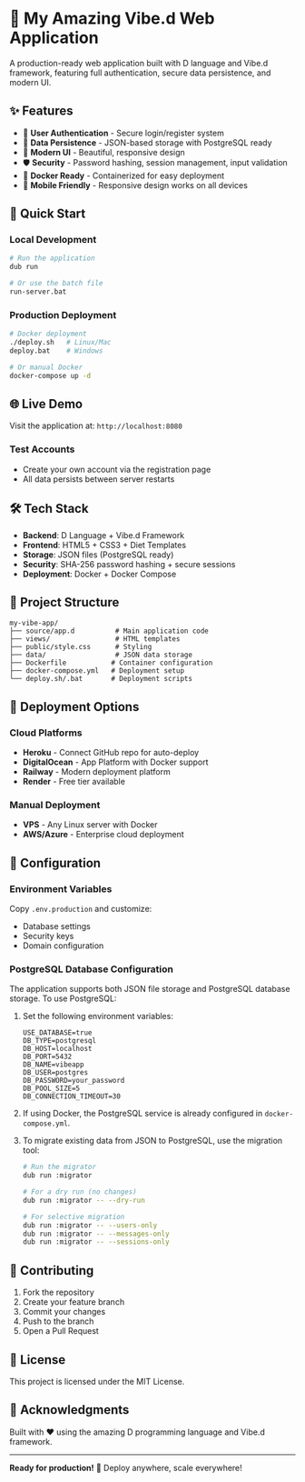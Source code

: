 # 🚀 My Amazing Vibe.d Web Application

A production-ready web application built with D language and Vibe.d framework, featuring full authentication, secure data persistence, and modern UI.

## ✨ Features

- 🔐 **User Authentication** - Secure login/register system
- 💾 **Data Persistence** - JSON-based storage with PostgreSQL ready
- 🎨 **Modern UI** - Beautiful, responsive design
- 🛡️ **Security** - Password hashing, session management, input validation
- 🐳 **Docker Ready** - Containerized for easy deployment
- 📱 **Mobile Friendly** - Responsive design works on all devices

## 🚀 Quick Start

### Local Development
```bash
# Run the application
dub run

# Or use the batch file
run-server.bat
```

### Production Deployment
```bash
# Docker deployment
./deploy.sh   # Linux/Mac
deploy.bat    # Windows

# Or manual Docker
docker-compose up -d
```

## 🌐 Live Demo

Visit the application at: `http://localhost:8080`

### Test Accounts
- Create your own account via the registration page
- All data persists between server restarts

## 🛠️ Tech Stack

- **Backend**: D Language + Vibe.d Framework
- **Frontend**: HTML5 + CSS3 + Diet Templates
- **Storage**: JSON files (PostgreSQL ready)
- **Security**: SHA-256 password hashing + secure sessions
- **Deployment**: Docker + Docker Compose

## 📁 Project Structure

```
my-vibe-app/
├── source/app.d          # Main application code
├── views/                # HTML templates
├── public/style.css      # Styling
├── data/                 # JSON data storage
├── Dockerfile           # Container configuration
├── docker-compose.yml   # Deployment setup
└── deploy.sh/.bat       # Deployment scripts
```

## 🚀 Deployment Options

### Cloud Platforms
- **Heroku** - Connect GitHub repo for auto-deploy
- **DigitalOcean** - App Platform with Docker support
- **Railway** - Modern deployment platform
- **Render** - Free tier available

### Manual Deployment
- **VPS** - Any Linux server with Docker
- **AWS/Azure** - Enterprise cloud deployment

## 🔧 Configuration

### Environment Variables
Copy `.env.production` and customize:
- Database settings
- Security keys
- Domain configuration

### PostgreSQL Database Configuration
The application supports both JSON file storage and PostgreSQL database storage. To use PostgreSQL:

1. Set the following environment variables:
   ```
   USE_DATABASE=true
   DB_TYPE=postgresql
   DB_HOST=localhost
   DB_PORT=5432
   DB_NAME=vibeapp
   DB_USER=postgres
   DB_PASSWORD=your_password
   DB_POOL_SIZE=5
   DB_CONNECTION_TIMEOUT=30
   ```

2. If using Docker, the PostgreSQL service is already configured in `docker-compose.yml`.

3. To migrate existing data from JSON to PostgreSQL, use the migration tool:
   ```bash
   # Run the migrator
   dub run :migrator

   # For a dry run (no changes)
   dub run :migrator -- --dry-run

   # For selective migration
   dub run :migrator -- --users-only
   dub run :migrator -- --messages-only
   dub run :migrator -- --sessions-only
   ```

## 🤝 Contributing

1. Fork the repository
2. Create your feature branch
3. Commit your changes
4. Push to the branch
5. Open a Pull Request

## 📄 License

This project is licensed under the MIT License.

## 🎉 Acknowledgments

Built with ❤️ using the amazing D programming language and Vibe.d framework.

---

**Ready for production!** 🚀 Deploy anywhere, scale everywhere!
